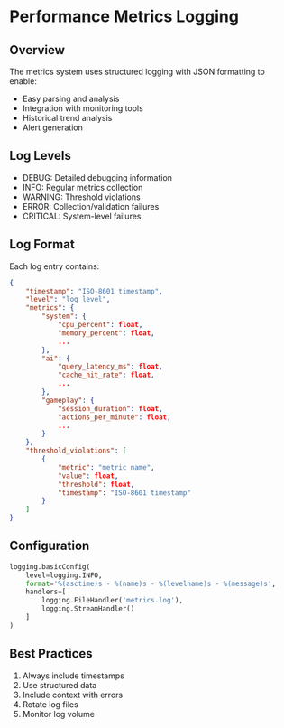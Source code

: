 # Performance Metrics Logging

## Overview

The metrics system uses structured logging with JSON formatting to enable:
- Easy parsing and analysis
- Integration with monitoring tools
- Historical trend analysis
- Alert generation

## Log Levels

- DEBUG: Detailed debugging information
- INFO: Regular metrics collection
- WARNING: Threshold violations
- ERROR: Collection/validation failures
- CRITICAL: System-level failures

## Log Format

Each log entry contains:
```json
{
    "timestamp": "ISO-8601 timestamp",
    "level": "log level",
    "metrics": {
        "system": {
            "cpu_percent": float,
            "memory_percent": float,
            ...
        },
        "ai": {
            "query_latency_ms": float,
            "cache_hit_rate": float,
            ...
        },
        "gameplay": {
            "session_duration": float,
            "actions_per_minute": float,
            ...
        }
    },
    "threshold_violations": [
        {
            "metric": "metric name",
            "value": float,
            "threshold": float,
            "timestamp": "ISO-8601 timestamp"
        }
    ]
}
```

## Configuration

```python
logging.basicConfig(
    level=logging.INFO,
    format='%(asctime)s - %(name)s - %(levelname)s - %(message)s',
    handlers=[
        logging.FileHandler('metrics.log'),
        logging.StreamHandler()
    ]
)
```

## Best Practices

1. Always include timestamps
2. Use structured data
3. Include context with errors
4. Rotate log files
5. Monitor log volume
